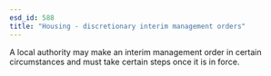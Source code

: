 ```yaml
---
esd_id: 588
title: "Housing - discretionary interim management orders"
---
```


A local authority may make an interim management order in certain circumstances and must take certain steps once it is in force. 

